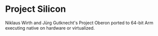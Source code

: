 # Project Silicon
Niklaus Wirth and Jürg Gutknecht's Project Oberon ported to 64-bit Arm executing native on hardware or virtualized.

